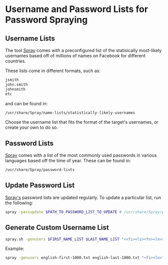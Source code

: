 # Username and Password Lists for Password Spraying

## Username Lists

The tool [Spray](https://github.com/Greenwolf/Spray) comes with a preconfigured list of the statisically most-likely usernames based off of millions of names on Facebook for different countries.

These lists come in different formats, such as:

```bash
jsmith
john.smith
johnsmith
etc
```

and can be found in:

```bash
/usr/share/Spray/name-lists/statistically-likely-usernames
```

Choose the username list that fits the format of the target's usernames, or create your own to do so.

## Password Lists

[Spray](https://github.com/Greenwolf/Spray) comes with a list of the most commonly used passwords in various languages based off the time of year. These can be found in:

```bash
/usr/share/Spray/password-lists
```

## Update Password List

[Spray's](https://github.com/Greenwolf/Spray) password lists are updated regularly. To update a particular list, run the following:

```bash
spray -passupdate $PATH_TO_PASSWORD_LIST_TO_UPDATE # /usr/share/Spray/password-lists/passwords-English.txt
```

## Generate Custom Username List

```bash
spray.sh -genusers $FIRST_NAME_LIST $LAST_NAME_LIST "<<fi><li><fn><ln>>"
```

Example:

```bash
spray -genusers english-first-1000.txt english-last-1000.txt "<fi><ln>"
```
